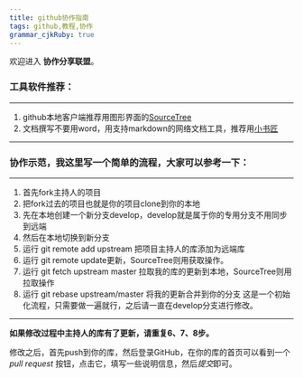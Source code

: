 ```yaml
---
title: github协作指南
tags: github,教程,协作
grammar_cjkRuby: true
---
```



欢迎进入 **协作分享联盟**。
### 工具软件推荐：
----------
1. github本地客户端推荐用图形界面的[SourceTree](https://www.sourcetreeapp.com/)
2. 文档撰写不要用word，用支持markdown的网络文档工具，推荐用[小书匠](http://soft.xiaoshujiang.com/)

----------

### 协作示范，我这里写一个简单的流程，大家可以参考一下：
----------
1. 首先fork主持人的项目
2. 把fork过去的项目也就是你的项目clone到你的本地
3. 先在本地创建一个新分支develop，develop就是属于你的专用分支不用同步到远端
4. 然后在本地切换到新分支
5. 运行 git remote add upstream 把项目主持人的库添加为远端库
6. 运行 git remote update更新，SourceTree则用获取操作。
7. 运行 git fetch upstream master 拉取我的库的更新到本地，SourceTree则用拉取操作
8. 运行 git rebase upstream/master 将我的更新合并到你的分支
这是一个初始化流程，只需要做一遍就行，之后请一直在develop分支进行修改。
----------


**如果修改过程中主持人的库有了更新，请重复6、7、8步。**

修改之后，首先push到你的库，然后登录GitHub，在你的库的首页可以看到一个 *pull request* 按钮，点击它，填写一些说明信息，然后*提交*即可。

